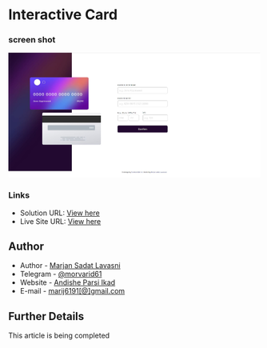 # Interactive Card
 

### screen shot

![Screen Shot](./Screenshot.JPG)

### Links

- Solution URL: [View here](https://github.com/morvarid61/interactive-card)
- Live Site URL: [View here](https://morvarid61.github.io/interactive-card/)

## Author

- Author - [Marjan Sadat Lavasni](https://github.com/morvarid61)
- Telegram - [@morvarid61](https://t.me/morvarid6191)
- Website - [Andishe Parsi Ikad](https://andishehparsi.ir/)
- E-mail - [marij6191[@]gmail.com](mailto:marij6191@gmail.com)

## Further Details

This article is being completed
